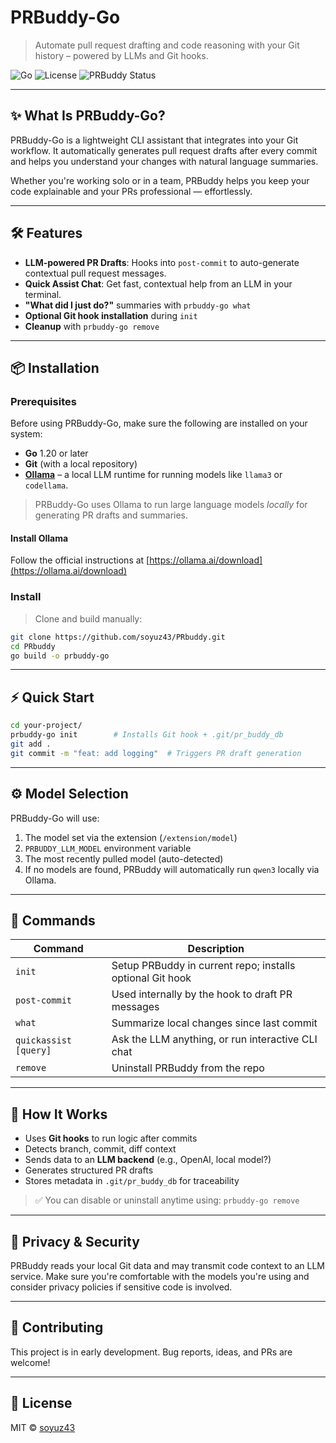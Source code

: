 # PRBuddy-Go 

> Automate pull request drafting and code reasoning with your Git history – powered by LLMs and Git hooks.

![Go](https://img.shields.io/badge/Go-1.20+-brightgreen)
![License](https://img.shields.io/github/license/soyuz43/prbuddy)
![PRBuddy Status](https://img.shields.io/badge/status-alpha-orange)

---

## ✨ What Is PRBuddy-Go?

PRBuddy-Go is a lightweight CLI assistant that integrates into your Git workflow. It automatically generates pull request drafts after every commit and helps you understand your changes with natural language summaries.

Whether you're working solo or in a team, PRBuddy helps you keep your code explainable and your PRs professional — effortlessly.

---

## 🛠 Features

-  **LLM-powered PR Drafts**: Hooks into `post-commit` to auto-generate contextual pull request messages.
-  **Quick Assist Chat**: Get fast, contextual help from an LLM in your terminal.
-  **"What did I just do?"** summaries with `prbuddy-go what`
-  **Optional Git hook installation** during `init`
-  **Cleanup** with `prbuddy-go remove`

---

## 📦 Installation

### Prerequisites

Before using PRBuddy-Go, make sure the following are installed on your system:

- **Go** 1.20 or later
- **Git** (with a local repository)
- **[Ollama](https://ollama.ai/)** – a local LLM runtime for running models like `llama3` or `codellama`.

> PRBuddy-Go uses Ollama to run large language models *locally* for generating PR drafts and summaries.

#### Install Ollama

Follow the official instructions at [https://ollama.ai/download](https://ollama.ai/download)


### Install


> Clone and build manually:

```bash
git clone https://github.com/soyuz43/PRbuddy.git
cd PRbuddy
go build -o prbuddy-go
```

---

## ⚡ Quick Start

```bash
cd your-project/
prbuddy-go init        # Installs Git hook + .git/pr_buddy_db
git add .
git commit -m "feat: add logging"  # Triggers PR draft generation
```
---

## ⚙️ Model Selection

PRBuddy-Go will use:

1. The model set via the extension (`/extension/model`)
2. `PRBUDDY_LLM_MODEL` environment variable
3. The most recently pulled model (auto-detected)
4. If no models are found, PRBuddy will automatically run `qwen3` locally via Ollama.

---

## 🧪 Commands

| Command               | Description                                               |
| --------------------- | --------------------------------------------------------- |
| `init`                | Setup PRBuddy in current repo; installs optional Git hook |
| `post-commit`         | Used internally by the hook to draft PR messages          |
| `what`                | Summarize local changes since last commit                 |
| `quickassist [query]` | Ask the LLM anything, or run interactive CLI chat         |
| `remove`              | Uninstall PRBuddy from the repo                           |

---

## 🧠 How It Works

* Uses **Git hooks** to run logic after commits
* Detects branch, commit, diff context
* Sends data to an **LLM backend** (e.g., OpenAI, local model?)
* Generates structured PR drafts
* Stores metadata in `.git/pr_buddy_db` for traceability

> ✅ You can disable or uninstall anytime using: `prbuddy-go remove`

---

## 🔐 Privacy & Security

PRBuddy reads your local Git data and may transmit code context to an LLM service. Make sure you're comfortable with the models you're using and consider privacy policies if sensitive code is involved.

---

## 🤝 Contributing

This project is in early development. Bug reports, ideas, and PRs are welcome!

---

## 📄 License

MIT © [soyuz43](https://github.com/soyuz43)


